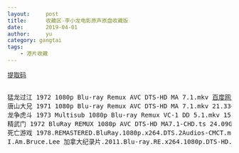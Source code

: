 ```yaml
---
layout:     post
title:      收藏区-李小龙电影原声原盘收藏版
date:       2019-04-01
author:     yu
category: gangtai
tags:
    - 港片收藏
---
```

<a href="https://www.510ka.com/details/HB64P663">提取码</a>
<pre>

猛龙过江 1972 1080p Blu-ray Remux AVC DTS-HD MA 7.1.mkv <a href="https://pan.baidu.com/s/103pWj0JBQFIzseozu9OVYw">百度网盘</a>  
唐山大兄 1971 1080p Blu-ray Remux AVC DTS-HD MA 7.1.mkv 21.33G <a href="https://pan.baidu.com/s/1wuILpPoUl6yqddemBrFsRQ">百度网盘</a>
龙争虎斗 1973 Multisub 1080p Blu-ray Remux VC-1 DD 5.1.mkv 15.4G <a href="https://pan.baidu.com/s/1r9rjLwbLhrSC7JeS1LkGvg">百度网盘</a>
精武门 1972 BluRay REMUX 1080p AVC DTS-HD MA7.1-CHD.ts 24.09G <a href="https://pan.baidu.com/s/1FEkOihOfW4Cdk2hU_QOeMQ">百度网盘</a>
死亡游戏 1978.REMASTERED.BluRay.1080p.x264.DTS.2Audios-CMCT.mkv 8.8G <a href="https://pan.baidu.com/s/1YVzteyUfFE-zC15MLCqTkQ">百度网盘</a>
I.Am.Bruce.Lee 加拿大纪录片.2011.Blu-ray.RE.x264.1080p.DTS-HD.MA.5.1-HDS 7.72G <a href="https://pan.baidu.com/s/1GJfDmWmZqclNf_W3aJcKyA">百度网盘</a>
</pre>
